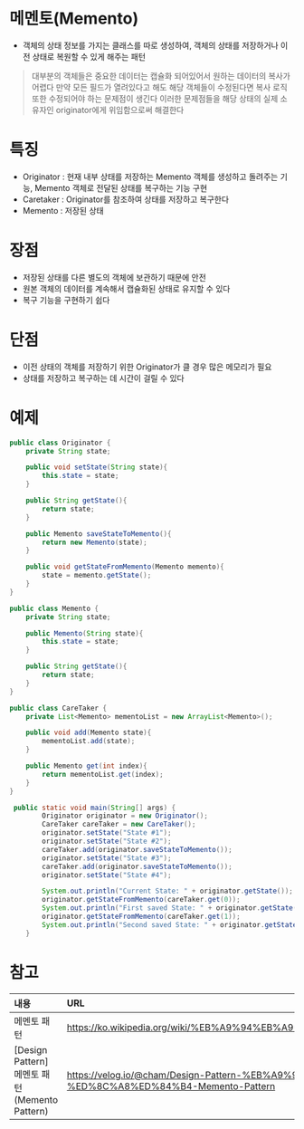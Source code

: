 
# 메멘토(Memento)

- 객체의 상태 정보를 가지는 클래스를 따로 생성하여, 객체의 상태를 저장하거나 이전 상태로 복원할 수 있게 해주는 패턴
> 대부분의 객체들은 중요한 데이터는 캡슐화 되어있어서 원하는 데이터의 복사가 어렵다
> 만약 모든 필드가 열려있다고 해도 해당 객체들이 수정된다면 복사 로직 또한 수정되어야 하는 문제점이 생긴다
> 이러한 문제점들을 해당 상태의 실제 소유자인 originator에게 위임함으로써 해결한다

# 특징
- Originator : 현재 내부 상태를 저장하는 Memento 객체를 생성하고 돌려주는 기능, Memento 객체로 전달된 상태를 복구하는 기능 구현
- Caretaker : Originator를 참조하여 상태를 저장하고 복구한다
- Memento : 저장된 상태

# 장점
- 저장된 상태를 다른 별도의 객체에 보관하기 때문에 안전
- 원본 객체의 데이터를 계속해서 캡슐화된 상태로 유지할 수 있다
- 복구 기능을 구현하기 쉽다

# 단점
- 이전 상태의 객체를 저장하기 위한 Originator가 클 경우 많은 메모리가 필요
- 상태를 저장하고 복구하는 데 시간이 걸릴 수 있다


# 예제

```java
public class Originator {
    private String state;

    public void setState(String state){
        this.state = state;
    }

    public String getState(){
        return state;
    }

    public Memento saveStateToMemento(){
        return new Memento(state);
    }

    public void getStateFromMemento(Memento memento){
        state = memento.getState();
    }
}

public class Memento {
    private String state;

    public Memento(String state){
        this.state = state;
    }

    public String getState(){
        return state;
    }
}

public class CareTaker {
    private List<Memento> mementoList = new ArrayList<Memento>();

    public void add(Memento state){
        mementoList.add(state);
    }

    public Memento get(int index){
        return mementoList.get(index);
    }
}

 public static void main(String[] args) {
        Originator originator = new Originator();
        CareTaker careTaker = new CareTaker();
        originator.setState("State #1");
        originator.setState("State #2");
        careTaker.add(originator.saveStateToMemento());
        originator.setState("State #3");
        careTaker.add(originator.saveStateToMemento());
        originator.setState("State #4");

        System.out.println("Current State: " + originator.getState());
        originator.getStateFromMemento(careTaker.get(0));
        System.out.println("First saved State: " + originator.getState());
        originator.getStateFromMemento(careTaker.get(1));
        System.out.println("Second saved State: " + originator.getState());
    }
```

# 참고

|내용|URL|
|:---|:---|
|메멘토 패턴|https://ko.wikipedia.org/wiki/%EB%A9%94%EB%A9%98%ED%86%A0_%ED%8C%A8%ED%84%B4|
|[Design Pattern] 메멘토 패턴 (Memento Pattern)|https://velog.io/@cham/Design-Pattern-%EB%A9%94%EB%A9%98%ED%86%A0-%ED%8C%A8%ED%84%B4-Memento-Pattern|
